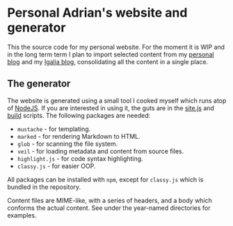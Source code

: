 # Personal Adrian's website and generator

This the source code for my personal website. For the moment it is WIP
and in the long term term I plan to import selected content from my
[personal blog](http://hario.wordpress.com) and my [Igalia
blog](http://blogs.igalia.com/aperez), consolidating all the content
in a single place.

## The generator

The website is generated using a small tool I cooked myself which
runs atop of [NodeJS](http://nodejs.org). If you are interested in
using it, the guts are in the [site.js](site.js) and [build](build)
scripts. The following packages are needed:

- `mustache` - for templating.
- `marked` - for rendering Markdown to HTML.
- `glob` - for scanning the file system.
- `veil` - for loading metadata and content from source files.
- `highlight.js` - for code syntax highlighting.
- `classy.js` - for easier OOP.

All packages can be installed with `npm`, except for `classy.js`
which is bundled in the repository.

Content files are MIME-like, with a series of headers, and a body
which conforms the actual content. See under the year-named
directories for examples.

